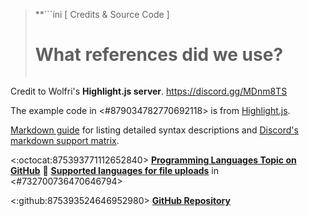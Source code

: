 > **```ini
>      [ Credits & Source Code ]
>   # What references did we use? #  
> ```**
Credit to Wolfri's **Highlight.js server**.
https://discord.gg/MDnm8TS

The example code in <#879034782770692118> is from [Highlight.js](<https://highlightjs.org/>).

[Markdown guide](<https://www.markdownguide.org/>) for listing detailed syntax descriptions and [Discord's markdown support matrix](<https://www.markdownguide.org/tools/discord/>).

<:octocat:875393771112652840> [**Programming Languages Topic on GitHub**](<https://github.com/topics/programming-language>)
:open_file_folder: [**Supported languages for file uploads**](https://discord.com/channels/684013196700418048/732700736470646794/877641781611757628) in <#732700736470646794>

<:github:875393524646952980> [**GitHub Repository**](<https://github.com/TinkerStorm/discord-markdown-syntax> "TinkerStorm/discord-markdown-syntax")

